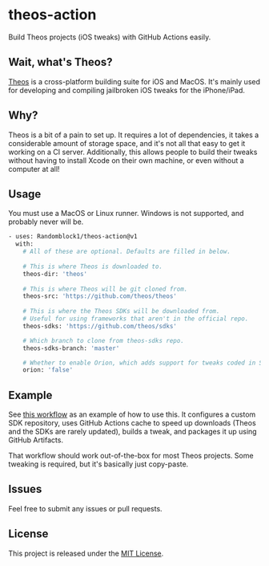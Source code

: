 # theos-action

Build Theos projects (iOS tweaks) with GitHub Actions easily.

## Wait, what's Theos?

[Theos](https://github.com/theos/theos) is a cross-platform building suite for iOS and MacOS. It's mainly used for developing and compiling jailbroken iOS tweaks for the iPhone/iPad.

## Why?

Theos is a bit of a pain to set up. It requires a lot of dependencies, it takes a considerable amount of storage space, and it's not all that easy to get it working on a CI server. Additionally, this allows people to build their tweaks without having to install Xcode on their own machine, or even without a computer at all!

## Usage

You must use a MacOS or Linux runner. Windows is not supported, and probably never will be.

```bash
- uses: Randomblock1/theos-action@v1
  with:
    # All of these are optional. Defaults are filled in below.
    
    # This is where Theos is downloaded to.
    theos-dir: 'theos'
    
    # This is where Theos will be git cloned from.
    theos-src: 'https://github.com/theos/theos'
    
    # This is where the Theos SDKs will be downloaded from.
    # Useful for using frameworks that aren't in the official repo.
    theos-sdks: 'https://github.com/theos/sdks'

    # Which branch to clone from theos-sdks repo.
    theos-sdks-branch: 'master'

    # Whether to enable Orion, which adds support for tweaks coded in Swift
    orion: 'false'
```

## Example

See [this workflow](https://github.com/Randomblock1/FleetsBGone/blob/master/.github/workflows/build.yml) as an example of how to use this. It configures a custom SDK repository, uses GitHub Actions cache to speed up downloads (Theos and the SDKs are rarely updated), builds a tweak, and packages it up using GitHub Artifacts.

That workflow should work out-of-the-box for most Theos projects. Some tweaking is required, but it's basically just copy-paste.

## Issues

Feel free to submit any issues or pull requests.

## License

This project is released under the [MIT License](LICENSE).

